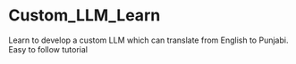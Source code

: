 # Custom_LLM_Learn
Learn to develop a custom LLM which can translate from English to Punjabi. Easy to follow tutorial
